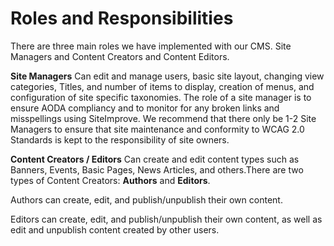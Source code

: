 # Roles and Responsibilities
There are three main roles we have implemented with our CMS. Site Managers and Content Creators and Content Editors.

**Site Managers** 
Can edit and manage users, basic site layout, changing view categories, Titles, and number of items to display, creation of menus, and configuration of site specific taxonomies. The role of a site manager is to ensure AODA compliancy and to monitor for any broken links and misspellings using SiteImprove. We recommend that there only be 1-2 Site Managers to ensure that site maintenance and conformity to WCAG 2.0 Standards is kept to the responsibility of site owners.

**Content Creators / Editors** 
Can create and edit content types such as Banners, Events, Basic Pages, News Articles, and others.There are two types of Content Creators: **Authors** and **Editors**. 

Authors can create, edit, and publish/unpublish their own content. 

Editors can create, edit, and publish/unpublish their own content, as well as edit and unpublish content created by other users.